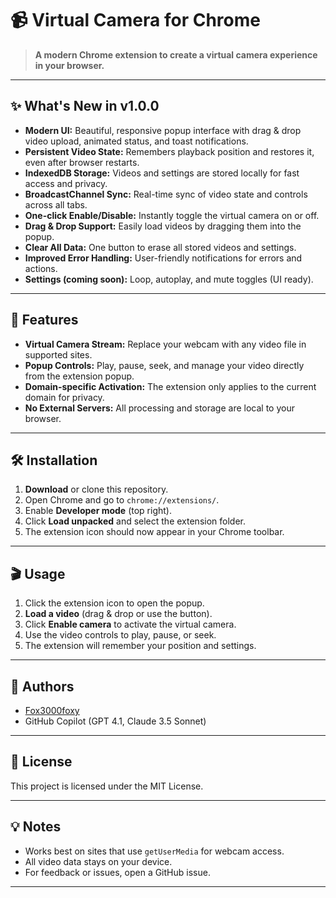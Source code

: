 # 📹 Virtual Camera for Chrome

> **A modern Chrome extension to create a virtual camera experience in your browser.**

---

## ✨ What's New in v1.0.0

- **Modern UI:** Beautiful, responsive popup interface with drag & drop video upload, animated status, and toast notifications.
- **Persistent Video State:** Remembers playback position and restores it, even after browser restarts.
- **IndexedDB Storage:** Videos and settings are stored locally for fast access and privacy.
- **BroadcastChannel Sync:** Real-time sync of video state and controls across all tabs.
- **One-click Enable/Disable:** Instantly toggle the virtual camera on or off.
- **Drag & Drop Support:** Easily load videos by dragging them into the popup.
- **Clear All Data:** One button to erase all stored videos and settings.
- **Improved Error Handling:** User-friendly notifications for errors and actions.
- **Settings (coming soon):** Loop, autoplay, and mute toggles (UI ready).

---

## 🚀 Features

- **Virtual Camera Stream:** Replace your webcam with any video file in supported sites.
- **Popup Controls:** Play, pause, seek, and manage your video directly from the extension popup.
- **Domain-specific Activation:** The extension only applies to the current domain for privacy.
- **No External Servers:** All processing and storage are local to your browser.

---

## 🛠️ Installation

1. **Download** or clone this repository.
2. Open Chrome and go to `chrome://extensions/`.
3. Enable **Developer mode** (top right).
4. Click **Load unpacked** and select the extension folder.
5. The extension icon should now appear in your Chrome toolbar.

---

## 🎬 Usage

1. Click the extension icon to open the popup.
2. **Load a video** (drag & drop or use the button).
3. Click **Enable camera** to activate the virtual camera.
4. Use the video controls to play, pause, or seek.
5. The extension will remember your position and settings.

---

## 👤 Authors

- [Fox3000foxy](https://github.com/fox3000foxy)
- GitHub Copilot (GPT 4.1, Claude 3.5 Sonnet)

---

## 📄 License

This project is licensed under the MIT License.

---

## 💡 Notes

- Works best on sites that use `getUserMedia` for webcam access.
- All video data stays on your device.
- For feedback or issues, open a GitHub issue.

---
